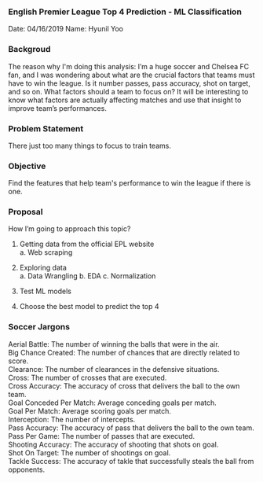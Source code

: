 ### English Premier League Top 4 Prediction - ML Classification

Date: 04/16/2019
Name: Hyunil Yoo

### Backgroud
The reason why I'm doing this analysis:
I’m a huge soccer and Chelsea FC fan, and I was wondering about what are the crucial factors that teams must have to win the league. Is it number passes, pass accuracy, shot on target, and so on. What factors should a team to focus on? It will be interesting to know what factors are actually affecting matches and use that insight to improve team’s performances.

### Problem Statement
There just too many things to focus to train teams. 

### Objective
Find the features that help team's performance to win the league if there is one.

### Proposal
How I’m going to approach this topic?

1. Getting data from the official EPL website     
    a. Web scraping  
2. Exploring data  
    a. Data Wrangling
    b. EDA
    c. Normalization 
3. Test ML models  

4. Choose the best model to predict the top 4


### Soccer Jargons  

Aerial Battle: The number of winning the balls that were in the air.  
Big Chance Created: The number of chances that are directly related to score.  
Clearance: The number of clearances in the defensive situations.  
Cross: The number of crosses that are executed.  
Cross Accuracy: The accuracy of cross that delivers the ball to the own team.  
Goal Conceded Per Match: Average conceding goals per match.  
Goal Per Match: Average scoring goals per match.  
Interception: The number of intercepts.  
Pass Accuracy: The accuracy of pass that delivers the ball to the own team.  
Pass Per Game: The number of passes that are executed.  
Shooting Accuracy: The accuracy of shooting that shots on goal.  
Shot On Target: The number of shootings on goal.  
Tackle Success: The accuracy of takle that successfully steals the ball from opponents.  
